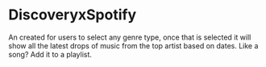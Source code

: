 # DiscoveryxSpotify
An created for users to select any genre type, once that is selected it will show all the latest drops of music from the top artist based on dates. Like a song? Add it to a playlist.